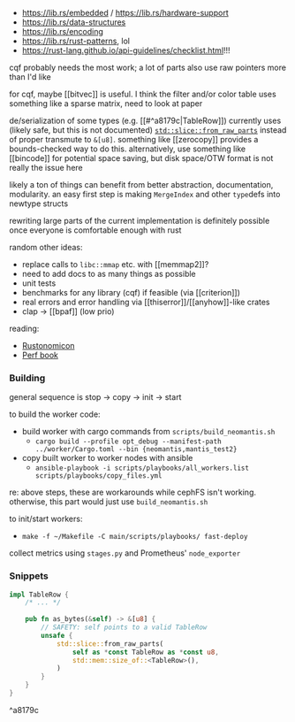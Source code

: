 - https://lib.rs/embedded / https://lib.rs/hardware-support
- https://lib.rs/data-structures
- https://lib.rs/encoding
- https://lib.rs/rust-patterns, lol
- https://rust-lang.github.io/api-guidelines/checklist.html!!!

cqf probably needs the most work; a lot of parts also use raw pointers more than I'd like

for cqf, maybe [[bitvec]] is useful. I think the filter and/or color table uses something like a sparse matrix, need to look at paper

de/serialization of some types (e.g. [[#^a8179c|TableRow]]) currently uses (likely safe, but this is not documented) [`std::slice::from_raw_parts`](https://doc.rust-lang.org/std/slice/fn.from_raw_parts.html) instead of proper transmute to `&[u8]`. something like [[zerocopy]] provides a bounds-checked way to do this. alternatively, use something like [[bincode]] for potential space saving, but disk space/OTW format is not really the issue here

likely a ton of things can benefit from better abstraction, documentation, modularity. an easy first step is making `MergeIndex` and other `type`defs into newtype structs

rewriting large parts of the current implementation is definitely possible once everyone is comfortable enough with rust

random other ideas:
- replace calls to `libc::mmap` etc. with [[memmap2]]?
- need to add docs to as many things as possible
- unit tests
- benchmarks for any library (cqf) if feasible (via [[criterion]])
- real errors and error handling via [[thiserror]]/[[anyhow]]-like crates
- clap -> [[bpaf]] (low prio)

reading:
- [Rustonomicon](https://doc.rust-lang.org/nightly/nomicon/)
- [Perf book](https://nnethercote.github.io/perf-book/)

### Building
general sequence is stop -> copy -> init -> start

to build the worker code:
- build worker with cargo commands from `scripts/build_neomantis.sh`
	- `cargo build --profile opt_debug --manifest-path ../worker/Cargo.toml --bin {neomantis,mantis_test2}`
- copy built worker to worker nodes with ansible
	- `ansible-playbook -i scripts/playbooks/all_workers.list scripts/playbooks/copy_files.yml`

re: above steps, these are workarounds while cephFS isn't working. otherwise, this part would just use `build_neomantis.sh`

to init/start workers:
- `make -f ~/Makefile -C main/scripts/playbooks/ fast-deploy`

collect metrics using `stages.py` and Prometheus' `node_exporter`

### Snippets
```rust
impl TableRow {
	/* ... */
	
	pub fn as_bytes(&self) -> &[u8] {
		// SAFETY: self points to a valid TableRow
		unsafe {
			std::slice::from_raw_parts(
				self as *const TableRow as *const u8,
				std::mem::size_of::<TableRow>(),
			)
		}
	}
}
```

^a8179c
